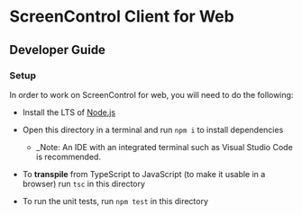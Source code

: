 # ScreenControl Client for Web

## Developer Guide

### Setup

In order to work on ScreenControl for web, you will need to do the following:

* Install the LTS of [Node.js](https://nodejs.org/en/download/)
* Open this directory in a terminal and run `npm i` to install dependencies
  * _Note: An IDE with an integrated terminal such as Visual Studio Code is recommended.

* To **transpile** from TypeScript to JavaScript (to make it usable in a browser) run `tsc` in this
directory
* To run the unit tests, run `npm test` in this directory